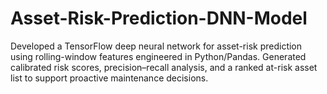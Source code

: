 # Asset-Risk-Prediction-DNN-Model
Developed a TensorFlow deep neural network for asset-risk prediction using rolling-window features engineered in Python/Pandas. Generated calibrated risk scores, precision–recall analysis, and a ranked at-risk asset list to support proactive maintenance decisions.
